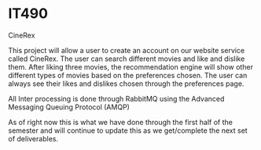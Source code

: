 # IT490
CineRex

This project will allow a user to create an account on our website service called CineRex. The user can search different movies 
and like and dislike them. After liking three movies, the recommendation engine will show other different types of movies based on
the preferences chosen. The user can always see their likes and dislikes chosen through the preferences page.

All Inter processing is done through RabbitMQ using the Advanced Messaging Queuing Protocol (AMQP) 

As of right now this is what we have done through the first half of the semester and will continue to update this as we
get/complete the next set of deliverables. 
